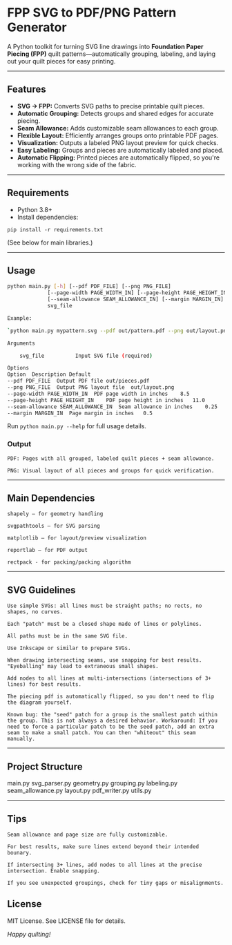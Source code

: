 # FPP SVG to PDF/PNG Pattern Generator

A Python toolkit for turning SVG line drawings into **Foundation Paper Piecing (FPP)** quilt patterns—automatically grouping, labeling, and laying out your quilt pieces for easy printing.

---

## Features

- **SVG → FPP:** Converts SVG paths to precise printable quilt pieces.
- **Automatic Grouping:** Detects groups and shared edges for accurate piecing.
- **Seam Allowance:** Adds customizable seam allowances to each group.
- **Flexible Layout:** Efficiently arranges groups onto printable PDF pages.
- **Visualization:** Outputs a labeled PNG layout preview for quick checks.
- **Easy Labeling:** Groups and pieces are automatically labeled and placed.
- **Automatic Flipping:** Printed pieces are automatically flipped, so you're working with the wrong side of the fabric.

---

## Requirements

- Python 3.8+
- Install dependencies:

`pip install -r requirements.txt`

(See below for main libraries.)

---

## Usage

```bash
python main.py [-h] [--pdf PDF_FILE] [--png PNG_FILE]
             [--page-width PAGE_WIDTH_IN] [--page-height PAGE_HEIGHT_IN]
             [--seam-allowance SEAM_ALLOWANCE_IN] [--margin MARGIN_IN]
             svg_file

Example:

`python main.py mypattern.svg --pdf out/pattern.pdf --png out/layout.png --seam-allowance 0.375`

Arguments

    svg_file          Input SVG file (required)

Options
Option	Description	Default
--pdf PDF_FILE	Output PDF file	out/pieces.pdf
--png PNG_FILE	Output PNG layout file	out/layout.png
--page-width PAGE_WIDTH_IN	PDF page width in inches	8.5
--page-height PAGE_HEIGHT_IN	PDF page height in inches	11.0
--seam-allowance SEAM_ALLOWANCE_IN	Seam allowance in inches	0.25
--margin MARGIN_IN	Page margin in inches	0.5
```

Run `python main.py --help` for full usage details.

### Output

    PDF: Pages with all grouped, labeled quilt pieces + seam allowance.

    PNG: Visual layout of all pieces and groups for quick verification.

---

## Main Dependencies

    shapely — for geometry handling

    svgpathtools — for SVG parsing

    matplotlib — for layout/preview visualization

    reportlab — for PDF output

    rectpack - for packing/packing algorithm

---

## SVG Guidelines

    Use simple SVGs: all lines must be straight paths; no rects, no shapes, no curves.

    Each "patch" must be a closed shape made of lines or polylines.

    All paths must be in the same SVG file.

    Use Inkscape or similar to prepare SVGs.

    When drawing intersecting seams, use snapping for best results. "Eyeballing" may lead to extraneous small shapes.

    Add nodes to all lines at multi-intersections (intersections of 3+ lines) for best results.

    The piecing pdf is automatically flipped, so you don't need to flip the diagram yourself.

    Known bug: the "seed" patch for a group is the smallest patch within the group. This is not always a desired behavior. Workaround: If you need to force a particular patch to be the seed patch, add an extra seam to make a small patch. You can then "whiteout" this seam manually.

---

## Project Structure

main.py
svg_parser.py
geometry.py
grouping.py
labeling.py
seam_allowance.py
layout.py
pdf_writer.py
utils.py

---

## Tips

    Seam allowance and page size are fully customizable.

    For best results, make sure lines extend beyond their intended bounary.

    If intersecting 3+ lines, add nodes to all lines at the precise intersection. Enable snapping.

    If you see unexpected groupings, check for tiny gaps or misalignments.

## License

MIT License.
See LICENSE file for details.


*Happy quilting!*
